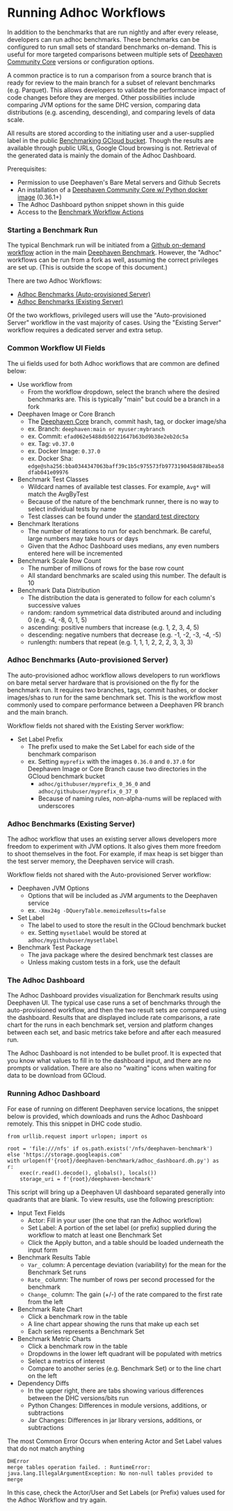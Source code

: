 # Running Adhoc Workflows

In addition to the benchmarks that are run nightly and after every release, developers can run adhoc benchmarks. These benchmarks can be configured to run small sets of standard benchmarks on-demand. This is useful for more targeted comparisons between multiple sets of [Deephaven Community Core](https://deephaven.io/community/) versions or configuration options.

A common practice is to run a comparison from a source branch that is ready for review to the main branch for a subset of relevant benchmarks (e.g. Parquet). This allows developers to validate the performance impact of code changes before they are merged. Other possibilities include comparing JVM options for the same DHC version, comparing data distributions (e.g. ascending, descending), and comparing levels of data scale.

All results are stored according to the initiating user and a user-supplied label in the public [Benchmarking GCloud bucket](https://console.cloud.google.com/storage/browser/deephaven-benchmark). Though the results are available through public URLs, Google Cloud browsing is not. Retrieval of the generated data is mainly the domain of the Adhoc Dashboard.

Prerequisites:
- Permission to use Deephaven's Bare Metal servers and Github Secrets
- An installation of a [Deephaven Community Core w/ Python docker image](https://deephaven.io/core/docs/getting-started/docker-install/) (0.36.1+)
- The Adhoc Dashboard python snippet shown in this guide
- Access to the [Benchmark Workflow Actions](https://github.com/deephaven/benchmark/actions)

### Starting a Benchmark Run

The typical Benchmark run will be initiated from a [Github on-demand workflow](https://docs.github.com/en/actions/managing-workflow-runs-and-deployments/managing-workflow-runs/manually-running-a-workflow) action in the main [Deephaven Benchmark](https://github.com/deephaven/benchmark/actions). However, the "Adhoc" workflows can be run from a fork as well, assuming the correct privileges are set up. (This is outside the scope of this document.) 

There are two Adhoc Workflows:
- [Adhoc Benchmarks (Auto-provisioned Server)](https://github.com/deephaven/benchmark/actions/workflows/adhoc-auto-remote-benchmarks.yml)
- [Adhoc Benchmarks (Existing Server) ](https://github.com/deephaven/benchmark/actions/workflows/adhoc-exist-remote-benchmarks.yml)

Of the two workflows, privileged users will use the "Auto-provisioned Server" workflow in the vast majority of cases. Using the "Existing Server" workflow requires a dedicated server and extra setup.

### Common Workflow UI Fields

The ui fields used for both Adhoc workflows that are common are defined below:
- Use workflow from
  - From the workflow dropdown, select the branch where the desired benchmarks are. This is typically "main" but could be a branch in a fork
- Deephaven Image or Core Branch
  - The [Deephaven Core](https://github.com/deephaven/deephaven-core) branch, commit hash, tag, or docker image/sha
  - ex. Branch: `deephaven:main or myuser:mybranch`
  - ex. Commit: `efad062e5488db50221647b63bd9b38e2eb2dc5a`
  - ex. Tag: `v0.37.0`
  - ex. Docker Image: `0.37.0`
  - ex. Docker Sha: `edge@sha256:bba0344347063baff39c1b5c975573fb9773190458d878bea58dfab041e09976`
- Benchmark Test Classes
  - Wildcard names of available test classes. For example, `Avg*` will match the AvgByTest
  - Because of the nature of the benchmark runner, there is no way to select individual tests by name
  - Test classes can be found under the [standard test directory](https://github.com/deephaven/benchmark/tree/main/src/it/java/io/deephaven/benchmark/tests/standard)
- Benchmark Iterations
  - The number of iterations to run for each benchmark. Be careful, large numbers may take hours or days
  - Given that the Adhoc Dashboard uses medians, any even numbers entered here will be incremented
- Benchmark Scale Row Count
  - The number of millions of rows for the base row count
  - All standard benchmarks are scaled using this number. The default is 10
- Benchmark Data Distribution
  - The distribution the data is generated to follow for each column's successive values
  - random: random symmetrical data distributed around and including 0 (e.g. -4, -8, 0, 1, 5)
  - ascending: positive numbers that increase (e.g. 1, 2, 3, 4, 5)
  - descending: negative numbers that decrease (e.g. -1, -2, -3, -4, -5)
  - runlength: numbers that repeat (e.g. 1, 1, 1, 2, 2, 2, 3, 3, 3)

### Adhoc Benchmarks (Auto-provisioned Server)

The auto-provisioned adhoc workflow allows developers to run workflows on bare metal server hardware that is provisioned on the fly for the benchmark run. It requires two branches, tags, commit hashes, or docker images/shas to run for the same benchmark set. This is the workflow most commonly used to compare performance between a Deephaven PR branch and the main branch.

Workflow fields not shared with the Existing Server workflow:
- Set Label Prefix
  - The prefix used to make the Set Label for each side of the benchmark comparison
  - ex. Setting `myprefix` with the images `0.36.0` and `0.37.0` for Deephaven Image or Core Branch cause two directories in the GCloud benchmark bucket
    - `adhoc/githubuser/myprefix_0_36_0` and `adhoc/githubuser/myprefix_0_37_0`
    - Because of naming rules, non-alpha-nums will be replaced with underscores

### Adhoc Benchmarks (Existing Server)

The adhoc workflow that uses an existing server allows developers more freedom to experiment with JVM options. It also gives them more freedom to shoot themselves in the foot. For example, if max heap is set bigger than the test server memory, the Deephaven service will crash.

Workflow fields not shared with the Auto-provisioned Server workflow:
- Deephaven JVM Options
  - Options that will be included as JVM arguments to the Deephaven service
  - ex. `-Xmx24g -DQueryTable.memoizeResults=false`
- Set Label
  - The label to used to store the result in the GCloud benchmark bucket
  - ex. Setting `mysetlabel` would be stored at `adhoc/mygithubuser/mysetlabel`
- Benchmark Test Package
  - The java package where the desired benchmark test classes are
  - Unless making custom tests in a fork, use the default
  
### The Adhoc Dashboard

The Adhoc Dashboard provides visualization for Benchmark results using Deephaven UI. The typical use case runs a set of benchmarks through the auto-provisioned workflow, and then the two result sets are compared using the dashboard. Results that are displayed include rate comparisons, a rate chart for the runs in each benchmark set, version and platform changes between each set, and basic metrics take before and after each measured run. 

The Adhoc Dashboard is not intended to be bullet proof. It is expected that you know what values to fill in to the dashboard input, and there are no prompts or validation. There are also no "waiting" icons when waiting for data to be download from GCloud.

### Running Adhoc Dashboard

For ease of running on different Deephaven service locations, the snippet below is provided, which downloads and runs the Adhoc Dashboard remotely. This this snippet in DHC code studio.
```
from urllib.request import urlopen; import os

root = 'file:///nfs' if os.path.exists('/nfs/deephaven-benchmark') else 'https://storage.googleapis.com'
with urlopen(f'{root}/deephaven-benchmark/adhoc_dashboard.dh.py') as r:
    exec(r.read().decode(), globals(), locals())
    storage_uri = f'{root}/deephaven-benchmark'
```
This script will bring up a Deephaven UI dashboard separated generally into quadrants that are blank. To view results, use the following prescription:
- Input Text Fields
  - Actor: Fill in your user (the one that ran the Adhoc workflow)
  - Set Label: A portion of the set label (or prefix) supplied during the workflow to match at least one Benchmark Set
  - Click the Apply button, and a table should be loaded underneath the input form
- Benchmark Results Table
  - `Var_` column: A percentage deviation (variability) for the mean for the Benchmark Set runs
  - `Rate_` column: The number of rows per second processed for the benchmark
  - `Change_` column: The gain (+/-) of the rate compared to the first rate from the left
- Benchmark Rate Chart
  - Click a benchmark row in the table
  - A line chart appear showing the runs that make up each set
  - Each series represents a Benchmark Set
- Benchmark Metric Charts
  - Click a benchmark row in the table
  - Dropdowns in the lower left quadrant will be populated with metrics
  - Select a metrics of interest
  - Compare to another series (e.g. Benchmark Set) or to the line chart on the left
- Dependency Diffs
  - In the upper right, there are tabs showing various differences between the DHC versions/bits run
  - Python Changes: Differences in module versions, additions, or subtractions
  - Jar Changes: Differences in jar library versions, additions, or subtractions

The most Common Error Occurs when entering Actor and Set Label values that do not match anything
```
DHError
merge tables operation failed. : RuntimeError: java.lang.IllegalArgumentException: No non-null tables provided to merge
```
In this case, check the Actor/User and Set Labels (or Prefix) values used for the Adhoc Workflow and try again.
